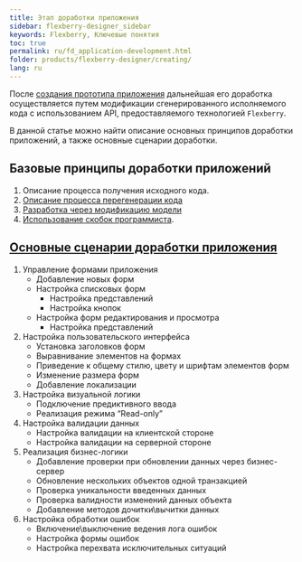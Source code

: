 ```yaml
---
title: Этап доработки приложения 
sidebar: flexberry-designer_sidebar
keywords: Flexberry, Ключевые понятия
toc: true
permalink: ru/fd_application-development.html
folder: products/flexberry-designer/creating/
lang: ru
---
```


После [создания прототипа приложения](fd_prototype-creation.html) дальнейшая его доработка осуществляется путем модификации сгенерированного исполняемого кода с использованием API, предоставляемого технологией `Flexberry`.

В данной статье можно найти описание основных принципов доработки приложений, а также основные сценарии доработки.

## Базовые принципы доработки приложений

1. Описание процесса получения исходного кода.
2.	[Описание процесса перегенерации кода](fd_code-generation.html)
3.	[Разработка через модификацию модели]((fd_code-generation.html))
4.	[Использование скобок программиста](fo_programmer-brackets.html).

## [Основные сценарии доработки приложения](fd_development.html)

1.	Управление формами приложения
    *	Добавление новых форм
    *	Настройка списковых форм
        *	Настройка представлений
        *	Настройка кнопок
    *	Настройка форм редактирования и просмотра
        *	Настройка представлений
2.	Настройка пользовательского интерфейса
    *	Установка заголовков форм
    *	Выравнивание элементов на формах
    *	Приведение к общему стилю, цвету и шрифтам элементов форм
    *	Изменение размера форм
    *	Добавление локализации
3.	Настройка визуальной логики
    *	Подключение предиктивного ввода
    *	Реализация режима “Read-only”
4.	Настройка валидации данных
    *	Настройка валидации на клиентской стороне
    *	Настройка валидации на серверной стороне
5.	Реализация бизнес-логики
    *	Добавление проверки при обновлении данных через бизнес-сервер
    *	Обновление нескольких объектов одной транзакцией
    *	Проверка уникальности введенных данных
    *	Проверка валидности изменений данных объекта
    *	Добавление методов дочитки\вычитки данных
6.	Настройка обработки ошибок
    *	Включение\выключение ведения лога ошибок
    *	Настройка формы ошибок
    *	Настройка перехвата исключительных ситуаций
